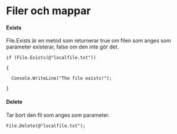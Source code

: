 # Filer och mappar



#### Exists <a id="h.p_et9sPwDmAsKJ"></a>

File.Exists är en metod som returnerar true om filen som anges som parameter existerar, false om den inte gör det.

```text
if (File.Exists(@"localfile.txt"))
```

```text
{
```

```text
  Console.WriteLine("The file exists!");
```

```text
}
```

#### Delete <a id="h.p_vG7QE75sA_i6"></a>

Tar bort den fil som anges som parameter.

```text
File.Delete(@"localfile.txt");
```

